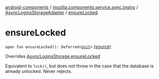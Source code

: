 [android-components](../../index.md) / [mozilla.components.service.sync.logins](../index.md) / [AsyncLoginsStorageAdapter](index.md) / [ensureLocked](./ensure-locked.md)

# ensureLocked

`open fun ensureLocked(): Deferred<`[`Unit`](https://kotlinlang.org/api/latest/jvm/stdlib/kotlin/-unit/index.html)`>` [(source)](https://github.com/mozilla-mobile/android-components/blob/master/components/service/sync-logins/src/main/java/mozilla/components/service/sync/logins/AsyncLoginsStorage.kt#L313)

Overrides [AsyncLoginsStorage.ensureLocked](../-async-logins-storage/ensure-locked.md)

Equivalent to `lock()`, but does not throw in the case that
the database is already unlocked. Never rejects.

